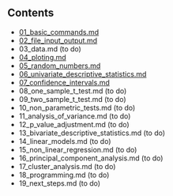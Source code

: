 ## Contents
* [01_basic_commands.md](https://github.com/spiwokv/Rtutorial/blob/master/lessons/01_basic_commands.md)
* [02_file_input_output.md](https://github.com/spiwokv/Rtutorial/blob/master/lessons/02_file_input_output.md)
* 03_data.md (to do)
* [04_ploting.md](https://github.com/spiwokv/Rtutorial/blob/master/lessons/04_ploting.md)
* [05_random_numbers.md](https://github.com/spiwokv/Rtutorial/blob/master/lessons/05_random_numbers.md)
* [06_univariate_descriptive_statistics.md](https://github.com/spiwokv/Rtutorial/blob/master/lessons/06_univariate_descriptive_statistics.md)
* [07_confidence_intervals.md](https://github.com/spiwokv/Rtutorial/blob/master/lessons/07_confidence_intervals.md)
* 08_one_sample_t_test.md (to do)
* 09_two_sample_t_test.md (to do)
* 10_non_parametric_tests.md (to do)
* 11_analysis_of_variance.md (to do)
* 12_p_value_adjustment.md (to do)
* 13_bivariate_descriptive_statistics.md (to do)
* 14_linear_models.md (to do)
* 15_non_linear_regression.md (to do)
* 16_principal_component_analysis.md (to do)
* 17_cluster_analysis.md (to do)
* 18_programming.md (to do)
* 19_next_steps.md (to do)
